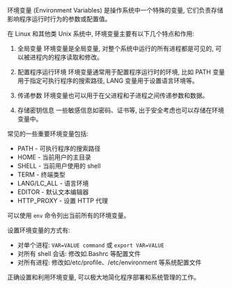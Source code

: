 环境变量 (Environment Variables) 是操作系统中一个特殊的变量, 它们负责存储影响程序运行时行为的参数或配置值。

在 Linux 和其他类 Unix 系统中, 环境变量主要有以下几个特点和作用:

1. 全局变量
环境变量是全局变量, 对整个系统中运行的所有进程都是可见的, 可以被进程内的程序读取和修改。

2. 配置程序运行环境
环境变量通常用于配置程序运行时的环境, 比如 PATH 变量用于指定可执行程序的搜索路径, LANG 变量用于设置语言环境等。

3. 传递参数
环境变量也可以用于在父进程和子进程之间传递参数和数据。

4. 存储密钥信息 
一些敏感信息如密码、证书等, 出于安全考虑也可以存储在环境变量中。

常见的一些重要环境变量包括:

- PATH - 可执行程序的搜索路径
- HOME - 当前用户的主目录
- SHELL - 当前用户使用的 shell
- TERM - 终端类型 
- LANG/LC_ALL - 语言环境
- EDITOR - 默认文本编辑器
- HTTP_PROXY - 设置 HTTP 代理

可以使用 `env` 命令列出当前所有的环境变量。

设置环境变量的方式有:

- 对单个进程: `VAR=VALUE command` 或 `export VAR=VALUE`
- 对所有 shell 会话: 修改如.Bashrc 等配置文件
- 对所有进程: 修改如/etc/profile、/etc/environment 等系统配置文件

正确设置和利用环境变量, 可以极大地简化程序部署和系统管理的工作。
